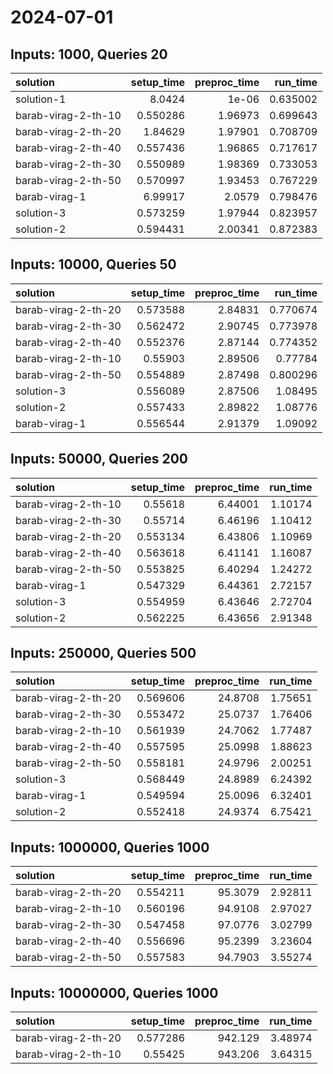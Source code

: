 # 2024-07-01

## Inputs: 1000, Queries 20

| solution            |   setup_time |   preproc_time |   run_time |
|:--------------------|-------------:|---------------:|-----------:|
| solution-1          |     8.0424   |        1e-06   |   0.635002 |
| barab-virag-2-th-10 |     0.550286 |        1.96973 |   0.699643 |
| barab-virag-2-th-20 |     1.84629  |        1.97901 |   0.708709 |
| barab-virag-2-th-40 |     0.557436 |        1.96865 |   0.717617 |
| barab-virag-2-th-30 |     0.550989 |        1.98369 |   0.733053 |
| barab-virag-2-th-50 |     0.570997 |        1.93453 |   0.767229 |
| barab-virag-1       |     6.99917  |        2.0579  |   0.798476 |
| solution-3          |     0.573259 |        1.97944 |   0.823957 |
| solution-2          |     0.594431 |        2.00341 |   0.872383 |

## Inputs: 10000, Queries 50

| solution            |   setup_time |   preproc_time |   run_time |
|:--------------------|-------------:|---------------:|-----------:|
| barab-virag-2-th-20 |     0.573588 |        2.84831 |   0.770674 |
| barab-virag-2-th-30 |     0.562472 |        2.90745 |   0.773978 |
| barab-virag-2-th-40 |     0.552376 |        2.87144 |   0.774352 |
| barab-virag-2-th-10 |     0.55903  |        2.89506 |   0.77784  |
| barab-virag-2-th-50 |     0.554889 |        2.87498 |   0.800296 |
| solution-3          |     0.556089 |        2.87506 |   1.08495  |
| solution-2          |     0.557433 |        2.89822 |   1.08776  |
| barab-virag-1       |     0.556544 |        2.91379 |   1.09092  |

## Inputs: 50000, Queries 200

| solution            |   setup_time |   preproc_time |   run_time |
|:--------------------|-------------:|---------------:|-----------:|
| barab-virag-2-th-10 |     0.55618  |        6.44001 |    1.10174 |
| barab-virag-2-th-30 |     0.55714  |        6.46196 |    1.10412 |
| barab-virag-2-th-20 |     0.553134 |        6.43806 |    1.10969 |
| barab-virag-2-th-40 |     0.563618 |        6.41141 |    1.16087 |
| barab-virag-2-th-50 |     0.553825 |        6.40294 |    1.24272 |
| barab-virag-1       |     0.547329 |        6.44361 |    2.72157 |
| solution-3          |     0.554959 |        6.43646 |    2.72704 |
| solution-2          |     0.562225 |        6.43656 |    2.91348 |

## Inputs: 250000, Queries 500

| solution            |   setup_time |   preproc_time |   run_time |
|:--------------------|-------------:|---------------:|-----------:|
| barab-virag-2-th-20 |     0.569606 |        24.8708 |    1.75651 |
| barab-virag-2-th-30 |     0.553472 |        25.0737 |    1.76406 |
| barab-virag-2-th-10 |     0.561939 |        24.7062 |    1.77487 |
| barab-virag-2-th-40 |     0.557595 |        25.0998 |    1.88623 |
| barab-virag-2-th-50 |     0.558181 |        24.9796 |    2.00251 |
| solution-3          |     0.568449 |        24.8989 |    6.24392 |
| barab-virag-1       |     0.549594 |        25.0096 |    6.32401 |
| solution-2          |     0.552418 |        24.9374 |    6.75421 |

## Inputs: 1000000, Queries 1000

| solution            |   setup_time |   preproc_time |   run_time |
|:--------------------|-------------:|---------------:|-----------:|
| barab-virag-2-th-20 |     0.554211 |        95.3079 |    2.92811 |
| barab-virag-2-th-10 |     0.560196 |        94.9108 |    2.97027 |
| barab-virag-2-th-30 |     0.547458 |        97.0776 |    3.02799 |
| barab-virag-2-th-40 |     0.556696 |        95.2399 |    3.23604 |
| barab-virag-2-th-50 |     0.557583 |        94.7903 |    3.55274 |

## Inputs: 10000000, Queries 1000

| solution            |   setup_time |   preproc_time |   run_time |
|:--------------------|-------------:|---------------:|-----------:|
| barab-virag-2-th-20 |     0.577286 |        942.129 |    3.48974 |
| barab-virag-2-th-10 |     0.55425  |        943.206 |    3.64315 |